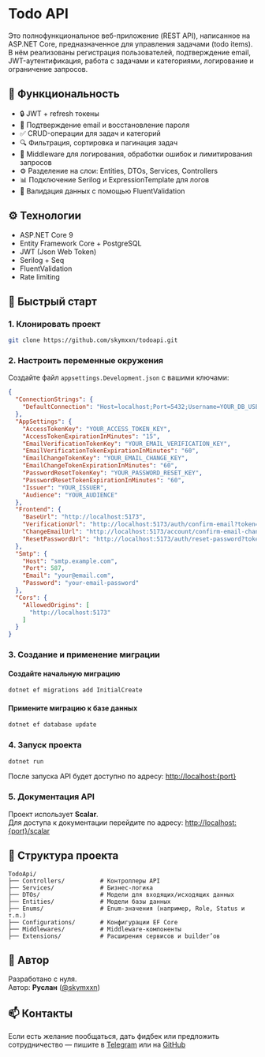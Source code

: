 # Todo API

Это полнофункциональное веб-приложение (REST API), написанное на ASP.NET Core, предназначенное для управления задачами (todo items). В нём реализованы регистрация пользователей, подтверждение email, JWT-аутентификация, работа с задачами и категориями, логирование и ограничение запросов.

## :pushpin: Функциональность

- :lock: JWT + refresh токены  
- :email: Подтверждение email и восстановление пароля  
- :white_check_mark: CRUD-операции для задач и категорий  
- :mag: Фильтрация, сортировка и пагинация задач  
- :repeat: Middleware для логирования, обработки ошибок и лимитирования запросов  
- :gear: Разделение на слои: Entities, DTOs, Services, Controllers  
- :bar_chart: Подключение Serilog и ExpressionTemplate для логов  
- :construction: Валидация данных с помощью FluentValidation  

## :gear: Технологии

- ASP.NET Core 9  
- Entity Framework Core + PostgreSQL  
- JWT (Json Web Token)  
- Serilog + Seq  
- FluentValidation  
- Rate limiting  

## :rocket: Быстрый старт

### 1. Клонировать проект

```bash
git clone https://github.com/skymxxn/todoapi.git
```

### 2. Настроить переменные окружения

Создайте файл `appsettings.Development.json` с вашими ключами:

```json
{
  "ConnectionStrings": {
    "DefaultConnection": "Host=localhost;Port=5432;Username=YOUR_DB_USERNAME;Password=YOUR_DB_PASSWORD;Database=TodoDb;"
  },
  "AppSettings": {
    "AccessTokenKey": "YOUR_ACCESS_TOKEN_KEY",
    "AccessTokenExpirationInMinutes": "15",
    "EmailVerificationTokenKey": "YOUR_EMAIL_VERIFICATION_KEY",
    "EmailVerificationTokenExpirationInMinutes": "60",
    "EmailChangeTokenKey": "YOUR_EMAIL_CHANGE_KEY",
    "EmailChangeTokenExpirationInMinutes": "60",
    "PasswordResetTokenKey": "YOUR_PASSWORD_RESET_KEY",
    "PasswordResetTokenExpirationInMinutes": "60",
    "Issuer": "YOUR_ISSUER",
    "Audience": "YOUR_AUDIENCE"
  },
  "Frontend": {
    "BaseUrl": "http://localhost:5173",
    "VerificationUrl": "http://localhost:5173/auth/confirm-email?token={0}",
    "ChangeEmailUrl": "http://localhost:5173/account/confirm-email-change?token={0}",
    "ResetPasswordUrl": "http://localhost:5173/auth/reset-password?token={0}"
  },
  "Smtp": {
    "Host": "smtp.example.com",
    "Port": 587,
    "Email": "your@email.com",
    "Password": "your-email-password"
  },
  "Cors": {
    "AllowedOrigins": [
      "http://localhost:5173"
    ]
  }
}
```

### 3. Создание и применение миграции

#### Создайте начальную миграцию

```bash
dotnet ef migrations add InitialCreate
```

#### Примените миграцию к базе данных

```bash
dotnet ef database update
```

### 4. Запуск проекта

```bash
dotnet run
```

После запуска API будет доступно по адресу: [http://localhost:{port}](http://localhost:{port})

### 5. Документация API

Проект использует **Scalar**.  
Для доступа к документации перейдите по адресу: [http://localhost:{port}/scalar](http://localhost:{port}/scalar)

## :paperclip: Структура проекта

```
TodoApi/
├── Controllers/          # Контроллеры API
├── Services/             # Бизнес-логика
├── DTOs/                 # Модели для входящих/исходящих данных
├── Entities/             # Модели базы данных
├── Enums/                # Enum-значения (например, Role, Status и т.п.)
├── Configurations/       # Конфигурации EF Core
├── Middlewares/          # Middleware-компоненты
├── Extensions/           # Расширения сервисов и builder’ов
```

## :bust_in_silhouette: Автор

Разработано с нуля.  
Автор: **Руслан** ([@skymxxn](https://github.com/skymxxn))

## :mailbox: Контакты

Если есть желание пообщаться, дать фидбек или предложить сотрудничество — пишите в [Telegram](https://t.me/skymxxn) или на [GitHub](https://github.com/skymxxn)
